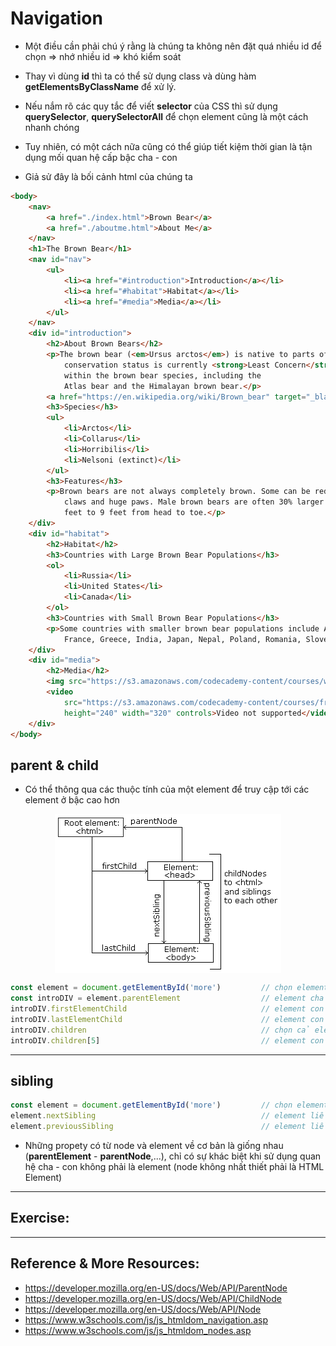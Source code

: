 # Navigation 
- Một điều cần phải chú ý rằng là chúng ta không nên đặt quá nhiều id để chọn => nhớ nhiều id => khó kiểm soát
- Thay vì dùng **id** thì ta có thể sử dụng class và dùng hàm **getElementsByClassName** để xử lý.
- Nếu nắm rõ các quy tắc để viết **selector** của CSS thì sử dụng **querySelector**, **querySelectorAll** để chọn element cũng là một cách nhanh chóng
- Tuy nhiên, có một cách nữa cũng có thể giúp tiết kiệm thời gian là tận dụng mối quan hệ cấp bậc cha - con

- Giả sử đây là bối cảnh html của chúng ta 
```html
<body>
	<nav>
		<a href="./index.html">Brown Bear</a>
		<a href="./aboutme.html">About Me</a>
	</nav>
	<h1>The Brown Bear</h1>
	<nav id="nav">
		<ul>
			<li><a href="#introduction">Introduction</a></li>
			<li><a href="#habitat">Habitat</a></li>
			<li><a href="#media">Media</a></li>
		</ul>
	</nav>
	<div id="introduction">
		<h2>About Brown Bears</h2>
		<p>The brown bear (<em>Ursus arctos</em>) is native to parts of northern Eurasia and North America. Its
			conservation status is currently <strong>Least Concern</strong>.<br /><br /> There are many subspecies
			within the brown bear species, including the
			Atlas bear and the Himalayan brown bear.</p>
		<a href="https://en.wikipedia.org/wiki/Brown_bear" target="_blank" id="link">Learn More</a>
		<h3>Species</h3>
		<ul>
			<li>Arctos</li>
			<li>Collarus</li>
			<li>Horribilis</li>
			<li>Nelsoni (extinct)</li>
		</ul>
		<h3>Features</h3>
		<p>Brown bears are not always completely brown. Some can be reddish or yellowish. They have very large, curved
			claws and huge paws. Male brown bears are often 30% larger than female brown bears. They can range from 5
			feet to 9 feet from head to toe.</p>
	</div>
	<div id="habitat">
		<h2>Habitat</h2>
		<h3>Countries with Large Brown Bear Populations</h3>
		<ol>
			<li>Russia</li>
			<li>United States</li>
			<li>Canada</li>
		</ol>
		<h3>Countries with Small Brown Bear Populations</h3>
		<p>Some countries with smaller brown bear populations include Armenia, Belarus, Bulgaria, China, Finland,
			France, Greece, India, Japan, Nepal, Poland, Romania, Slovenia, Turkmenistan, and Uzbekistan.</p>
	</div>
	<div id="media">
		<h2>Media</h2>
		<img src="https://s3.amazonaws.com/codecademy-content/courses/web-101/web101-image_brownbear.jpg" />
		<video
			src="https://s3.amazonaws.com/codecademy-content/courses/freelance-1/unit-1/lesson-2/htmlcss1-vid_brown-bear.mp4"
			height="240" width="320" controls>Video not supported</video>
	</div>
</body>
```

## parent & child
- Có thể thông qua các thuộc tính của một element để truy cập tới các element ở bậc cao hơn
<img style="display:block;margin:auto;" src="../sources/C4EJS-Lecture 10.2.jpg" >

```js
const element = document.getElementById('more')         // chọn element có id=more
const introDIV = element.parentElement                  // element cha div với id=introduction
introDIV.firstElementChild                              // element con đầu tiên - h2:About Brown Bears
introDIV.lastElementChild                               // element con cuối cùng - p:Brown bears are not...
introDIV.children                                       // chọn cả element con của, ở dạng HTML collections - giống như mảng!
introDIV.children[5]                                    // element con thứ 5 - h3:species
```

---

## sibling
```js
const element = document.getElementById('more')			// chọn element có id=more
element.nextSibling      								// element liền sau, là element h3:Species
element.previousSibling									// element liền trước, là element p:The brown bear...
```
- Những propety có từ node và element về cơ bản là giống nhau (**parentElement** - **parentNode**,...), chỉ có sự khác biệt khi sử dụng quan hệ cha - con không phải là element (node không nhất thiết phải là HTML Element)

---

## Exercise:

---

## Reference & More Resources: 
* https://developer.mozilla.org/en-US/docs/Web/API/ParentNode
* https://developer.mozilla.org/en-US/docs/Web/API/ChildNode
* https://developer.mozilla.org/en-US/docs/Web/API/Node
* https://www.w3schools.com/js/js_htmldom_navigation.asp
* https://www.w3schools.com/js/js_htmldom_nodes.asp


